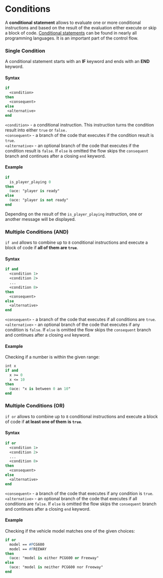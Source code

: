 # Conditions

A **conditional** **statement** allows to evaluate one or more conditional instructions and based on the result of the evaluation either execute or skip a block of code. [Conditional statements](https://en.wikipedia.org/wiki/Conditional\_\(computer\_programming\)) can be found in nearly all programming languages. It is an important part of the control flow.&#x20;

### Single Condition

A conditional statement starts with an **IF** keyword and ends with an **END** keyword.

#### Syntax

```pascal
if
  <condition>
then
  <consequent>
else
 <alternative>
end
```

`<condition>` - a conditional instruction. This instruction turns the condition result into either `true` or `false.`\
`<consequent>` - a branch of the code that executes if the condition result is `true`.\
`<alternative>` - an optional branch of the code that executes if the condition result is `false`. If `else` is omitted the flow skips the `consequent` branch and continues after a closing `end` keyword.

#### Example

```pascal
if
  is_player_playing 0
then
  0ace: "player is ready"
else
  0ace: "player is not ready"
end
```

Depending on the result of the `is_player_playing` instruction, one or another message will be displayed.

### Multiple Conditions (AND)

`if and` allows to combine up to `8` conditional instructions and execute a block of code if **all of them are `true`**.

#### &#x20;Syntax

```pascal
if and
  <condition 1>
  <condition 2>
  ...
  <condition 8>
then
  <consequent>
else
  <alternative>
end
```

`<consequent>` - a branch of the code that executes if all conditions are `true`.\
`<alternative>` - an optional branch of the code that executes if any condition is `false`. If `else` is omitted the flow skips the `consequent` branch and continues after a closing `end` keyword.

#### Example

Checking if a number is within the given range:

```pascal
int x
if and
  x >= 0
  x <= 10
then
  0ace: "x is between 0 an 10"
end
```

### Multiple Conditions (OR)

`if or` allows to combine up to `8` conditional instructions and execute a block of code if **at least one of them** **is `true`**.

#### &#x20;Syntax

```pascal
if or
  <condition 1>
  <condition 2>
  ...
  <condition 8>
then
  <consequent>
else
  <alternative>
end
```

`<consequent>` - a branch of the code that executes if any condition is `true`.\
`<alternative>` - an optional branch of the code that executes if all conditions are `false`. If `else` is omitted the flow skips the `consequent` branch and continues after a closing `end` keyword.

#### Example

Checking if the vehicle model matches one of the given choices:

```pascal
if or
  model == #PCG600
  model == #FREEWAY
then
  0ace: "model is either PCG600 or Freeway"
else
  0ace: "model is neither PCG600 nor Freeway"
end
```

